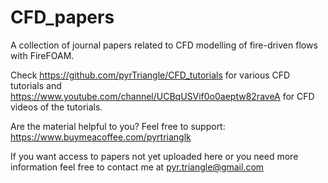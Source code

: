# CFD_papers
A collection of journal papers related to CFD modelling of fire-driven flows with FireFOAM.

Check https://github.com/pyrTriangle/CFD_tutorials for various CFD tutorials and https://www.youtube.com/channel/UCBqUSVif0o0aeptw82raveA for CFD videos of the tutorials.

Are the material helpful to you? Feel free to support: https://www.buymeacoffee.com/pyrtrianglk

If you want access to papers not yet uploaded here or you need more information feel free to contact me at pyr.triangle@gmail.com
